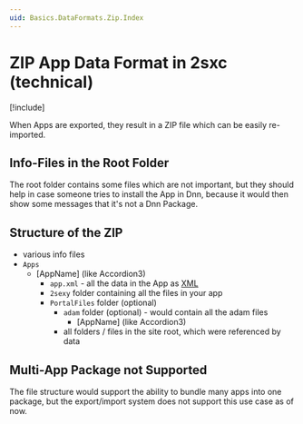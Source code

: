 ```yaml
---
uid: Basics.DataFormats.Zip.Index
---
```


# ZIP App Data Format in 2sxc (technical)

[!include[](~/basics/stack/_shared-float-summary.md)]
<style>.context-box-summary .data-all { visibility: visible; } </style>

When Apps are exported, they result in a ZIP file which can be easily re-imported. 

## Info-Files in the Root Folder

The root folder contains some files which are not important, but they should help in case someone tries to install the App in Dnn, because it would then show some messages that it's not a Dnn Package. 


## Structure of the ZIP

* various info files
* `Apps`
    * [AppName] (like Accordion3)
        * `app.xml` - all the data in the App as [XML](xref:Basics.DataFormats.Xml.AppData.Index)
        * `2sexy` folder containing all the files in your app
        * `PortalFiles` folder (optional)
            * `adam` folder (optional) - would contain all the adam files
                * [AppName] (like Accordion3)
            * all folders / files in the site root, which were referenced by data



## Multi-App Package not Supported

The file structure would support the ability to bundle many apps into one package, but the export/import system does not support this use case as of now.